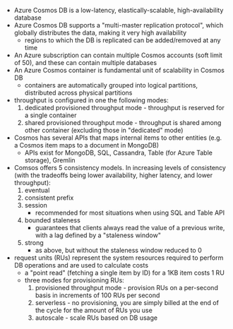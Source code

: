 - Azure Cosmos DB is a low-latency, elastically-scalable, high-availability database
- Azure Cosmos DB supports a "multi-master replication protocol", which globally distributes the data, making it very high availability
    - regions to which the DB is replicated can be added/removed at any time
- An Azure subscription can contain multiple Cosmos accounts (soft limit of 50), and these can contain multiple databases
- An Azure Cosmos container is fundamental unit of scalability in Cosmos DB
    - containers are automatically grouped into logical partitions, distributed across physical partitions
- throughput is configured in one the following modes:
    1. dedicated provisioned throughput mode - throughput is reserved for a single container
    2. shared provisioned throughput mode - throughput is shared among other container (excluding those in "dedicated" mode)
- Cosmos has several APIs that maps internal items to other entities (e.g. a Cosmos item maps to a document in MongoDB)
    - APIs exist for MongoDB, SQL, Cassandra, Table (for Azure Table storage), Gremlin
- Comsos offers 5 consistency models. In increasing levels of consistency (with the tradeoffs being lower availability, higher latency, and lower throughput):
    1. eventual
    2. consistent prefix
    3. session
        - recommended for most situations when using SQL and Table API
    4. bounded staleness
        - guarantees that clients always read the value of a previous write, with a lag defined by a "staleness window"
    5. strong
        - as above, but without the staleness window reduced to 0 
- request units (RUs) represent the system resources required to perform DB operations and are used to calculate costs
    - a "point read" (fetching a single item by ID) for a 1KB item costs 1 RU
    - three modes for provisioning RUs:
        1. provisioned throughput mode - provision RUs on a per-second basis in increments of 100 RUs per second
        2. serverless - no provisioning, you are simply billed at the end of the cycle for the amount of RUs you use
        3. autoscale - scale RUs based on DB usage